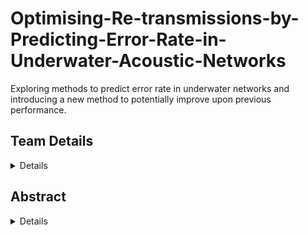 # Optimising-Re-transmissions-by-Predicting-Error-Rate-in-Underwater-Acoustic-Networks
Exploring methods to predict error rate in underwater networks and introducing a new method to potentially improve upon previous performance.
## Team Details
<details>
  <summary>Details</summary>
Semester: 4th Sem B. Tech. CSE

221CS114	B Anagha                banagha.221cs114@nitk.edu.in                    
221CS123  G.Teja Sri              tejasrigarapati.221cs123@nitk.edu.in                 
221CS257  T. Sarath Chandra       tumulasarathchandra.221cs257@nitk.edu.in             

</details>

## Abstract
<details>
  <summary>Details</summary>

Underwater communication relies on specialized techniques like acoustics and optics, which are vital for applications such as marine research, military operations, and offshore industries. However, the underwater environment poses unique challenges. Acoustic signals are slower than radio waves, prone to absorption, and have limited range and data transfer rates. Factors like ocean currents and marine life introduce noise, disrupting signals and causing data corruption, reducing communication range and reliability. Signals sent by the transmitter can be misinterpreted, resulting in the loss of data packets and retransmissions. Several methods have been suggested to reduce these retransmissions, and an essential tool used by these methods to evaluate their performance is the Bit Error Rate (BER). While several methods have been developed for measuring BER, comparatively few methods have been proposed to predict BER and even fewer papers have been dedicated to studying these methods. The purpose of this paper is to review different techniques that have been proposed for evaluating, optimizing, and predicting BER in varying underwater channel conditions. Furthermore, a novel theoretical model called Predictive Underwater Retransmission Estimation (PURE) is proposed to forecast the number of retransmissions based on bit error rate (BER). This model aims to improve current methods that predict errors by evaluating the number of retransmissions.

Keywords: Under Water Communication, Reducing Retransmissions, Bit Error Rate, Measuring BER, Predicting BER

</details>
